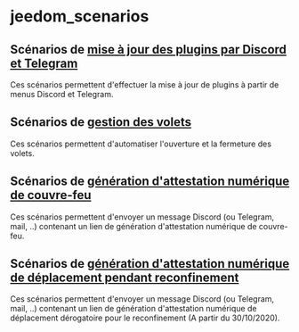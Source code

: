 # jeedom_scenarios

## Scénarios de [mise à jour des plugins par Discord et Telegram](./update_plugins)

Ces scénarios permettent d'effectuer la mise à jour de plugins à partir de menus Discord et Telegram.

## Scénarios de [gestion des volets](./gestion_volets)

Ces scénarios permettent d'automatiser l'ouverture et la fermeture des volets.

## Scénarios de [génération d'attestation numérique de couvre-feu](./attestation_numerique_couvre_feu)

Ces scénarios permettent d'envoyer un message Discord (ou Telegram, mail, ..) contenant un lien de génération d'attestation numérique de couvre-feu.

## Scénarios de [génération d'attestation numérique de déplacement pendant reconfinement](./attestation_numerique_reconfinement)

Ces scénarios permettent d'envoyer un message Discord (ou Telegram, mail, ..) contenant un lien de génération d'attestation numérique de déplacement dérogatoire pour le reconfinement (A partir du 30/10/2020).
